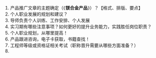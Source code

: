 1. 产品推广文章的主题确定（《**镁合金产品**》）？【格式、排版、要点】
2. 个人职业发展的规划和建议？
3. 导师负责个人训练、工作安排、个人发展 
4. 实习期有哪些注意事项？如何更好的提升业务能力，实践胜任岗位职责？
5. 个人职业规划，从哪里提高！
6. 产品跟进咨询，电子卡获取，书籍查找！
7. 工程师等级或资格证相关考试（职称晋升需要从哪些方面准备？）
8. 